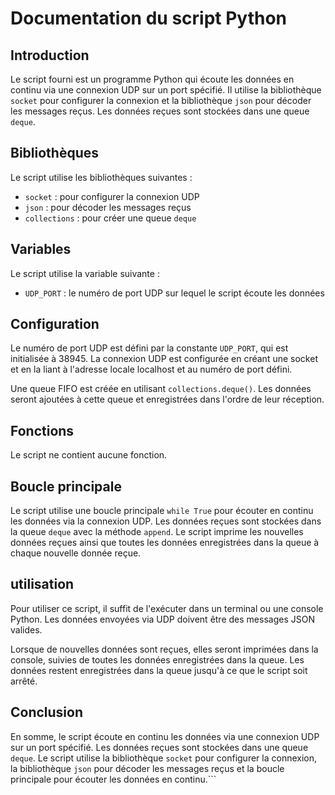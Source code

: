 # Documentation du script Python

## Introduction

Le script fourni est un programme Python qui écoute les données en continu via une connexion UDP sur un port spécifié. Il utilise la bibliothèque `socket` pour configurer la connexion et la bibliothèque `json` pour décoder les messages reçus. Les données reçues sont stockées dans une queue `deque`.

## Bibliothèques

Le script utilise les bibliothèques suivantes :

- `socket` : pour configurer la connexion UDP
- `json` : pour décoder les messages reçus
- `collections` : pour créer une queue `deque`

## Variables

Le script utilise la variable suivante :

- `UDP_PORT` : le numéro de port UDP sur lequel le script écoute les données

## Configuration

Le numéro de port UDP est défini par la constante `UDP_PORT`, qui est initialisée à 38945. La connexion UDP est configurée en créant une socket et en la liant à l'adresse locale localhost et au numéro de port défini.

Une queue FIFO est créée en utilisant `collections.deque()`. Les données seront ajoutées à cette queue et enregistrées dans l'ordre de leur réception.

## Fonctions

Le script ne contient aucune fonction.

## Boucle principale

Le script utilise une boucle principale `while True` pour écouter en continu les données via la connexion UDP. Les données reçues sont stockées dans la queue `deque` avec la méthode `append`. Le script imprime les nouvelles données reçues ainsi que toutes les données enregistrées dans la queue à chaque nouvelle donnée reçue.

## utilisation 

Pour utiliser ce script, il suffit de l'exécuter dans un terminal ou une console Python. Les données envoyées via UDP doivent être des messages JSON valides.

Lorsque de nouvelles données sont reçues, elles seront imprimées dans la console, suivies de toutes les données enregistrées dans la queue. Les données restent enregistrées dans la queue jusqu'à ce que le script soit arrêté.

## Conclusion

En somme, le script écoute en continu les données via une connexion UDP sur un port spécifié. Les données reçues sont stockées dans une queue `deque`. Le script utilise la bibliothèque `socket` pour configurer la connexion, la bibliothèque `json` pour décoder les messages reçus et la boucle principale pour écouter les données en continu.```